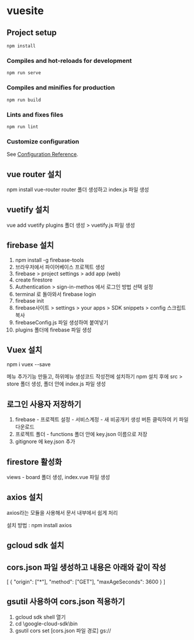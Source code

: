# vuesite

## Project setup
```
npm install
```

### Compiles and hot-reloads for development
```
npm run serve
```

### Compiles and minifies for production
```
npm run build
```

### Lints and fixes files
```
npm run lint
```

### Customize configuration
See [Configuration Reference](https://cli.vuejs.org/config/).

## vue router 설치
npm install vue-router
router 폴더 생성하고 index.js 파일 생성

## vuetify  설치
vue add vuetify
plugins 폴더 생성 > vuetify.js 파일 생성


## firebase 설치
1. npm install -g firebase-tools
2. 브라우저에서 파이어베이스 프로젝트 생성
3. firebase > project settings > add app (web)
4. create firestore
5. Authentication > sign-in-methos 에서 로그인 방법 선택 설정
6. terminal 로 돌아와서 firebase login
7. firebase init
8. firebase사이트 > settings > your apps > SDK snippets > config 스크립트 복사
9. firebaseConfig.js 파일 생성하여 붙여넣기
10. plugins 폴더에 firebase 파일 생성

## Vuex 설치
npm i vuex --save

메뉴 추가기능 만들고, 하위메뉴 생성코드 작성전에 설치하기
npm 설치 후에 src > store 폴더 생성, 폴더 안에 index.js 파일 생성



## 로그인 사용자 저장하기
1. firebase -  프로젝트 설정 - 서비스계정 - 새 비공개키 생성 버튼 클릭하여 키 파일 다운로드
2. 프로젝트 폴더 - functions 폴더 안에 key.json 이름으로 저장
3. gitignore 에 key.json 추가

## firestore 활성화
views - board 폴더 생성, index.vue 파일 생성

## axios 설치
axios라는 모듈을 사용해서 문서 내부에서 쉽게 처리

설치 방법 : npm install axios

## gcloud sdk 설치

## cors.json 파일 생성하고 내용은 아래와 같이 작성
[
  {
    "origin": ["*"],
    "method": ["GET"],
    "maxAgeSeconds": 3600
  }
]

## gsutil 사용하여 cors.json 적용하기
1. gcloud sdk shell 열기
2. cd  \google-cloud-sdk\bin
3. gsutil cors set [cors.json 파일 경로]  gs://<your-cloud-storage-bucket>

